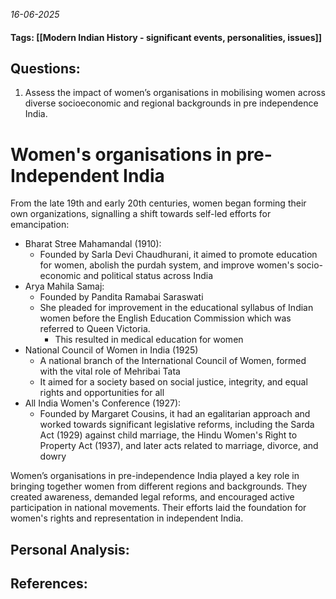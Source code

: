 *16-06-2025*
#### Tags: [[Modern Indian History - significant events, personalities, issues]]


## Questions:

1. Assess the impact of women’s organisations in mobilising women across diverse socioeconomic and regional backgrounds in pre independence India.

# Women's organisations in pre-Independent India

From the late 19th and early 20th centuries, women began forming their own organizations, signalling a shift towards self-led efforts for emancipation:

- Bharat Stree Mahamandal (1910):
	- Founded by Sarla Devi Chaudhurani, it aimed to promote education for women, abolish the purdah system, and improve women's socio-economic and political status across India
- Arya Mahila Samaj:
	- Founded by Pandita Ramabai Saraswati
	- She pleaded for improvement in the educational syllabus of Indian women before the English Education Commission which was referred to Queen Victoria. 
		- This resulted in medical education for women
- National Council of Women in India (1925)
	- A national branch of the International Council of Women, formed with the vital role of Mehribai Tata
	- It aimed for a society based on social justice, integrity, and equal rights and opportunities for all
- All India Women's Conference (1927): 
	- Founded by Margaret Cousins, it had an egalitarian approach and worked towards significant legislative reforms, including the Sarda Act (1929) against child marriage, the Hindu Women's Right to Property Act (1937), and later acts related to marriage, divorce, and dowry

Women’s organisations in pre-independence India played a key role in bringing together women from different regions and backgrounds. They created awareness, demanded legal reforms, and encouraged active participation in national movements. Their efforts laid the foundation for women's rights and representation in independent India.


## Personal Analysis:


## References: